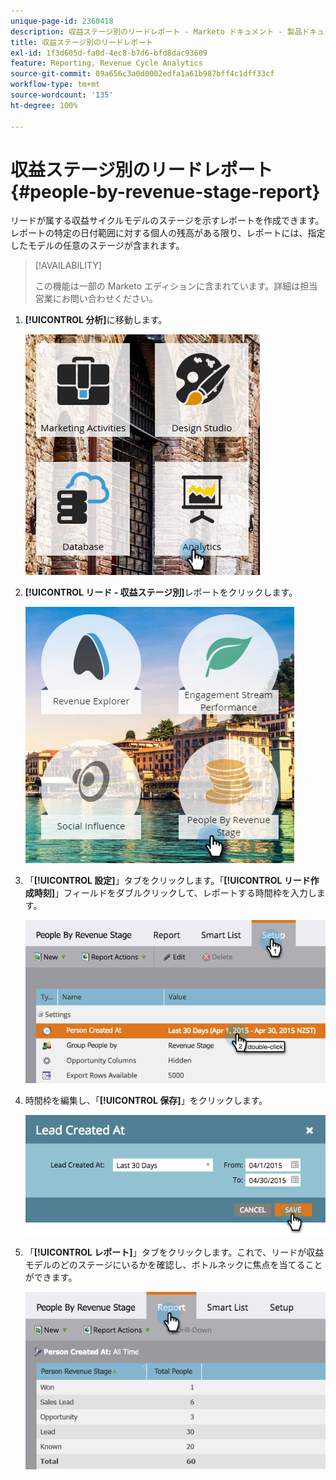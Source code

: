 ```yaml
---
unique-page-id: 2360418
description: 収益ステージ別のリードレポート - Marketo ドキュメント - 製品ドキュメント
title: 収益ステージ別のリードレポート
exl-id: 1f3d605d-fa0d-4ec8-b7d6-bfd8dac93609
feature: Reporting, Revenue Cycle Analytics
source-git-commit: 09a656c3a0d0002edfa1a61b987bff4c1dff33cf
workflow-type: tm+mt
source-wordcount: '135'
ht-degree: 100%

---
```


# 収益ステージ別のリードレポート {#people-by-revenue-stage-report}

リードが属する収益サイクルモデルのステージを示すレポートを作成できます。レポートの特定の日付範囲に対する個人の残高がある限り、レポートには、指定したモデルの任意のステージが含まれます。

>[!AVAILABILITY]
>
>この機能は一部の Marketo エディションに含まれています。詳細は担当営業にお問い合わせください。

1. **[!UICONTROL 分析]**&#x200B;に移動します。

   ![](assets/image2017-3-27-15-3a43-3a55.png)

1. **[!UICONTROL リード - 収益ステージ別]**&#x200B;レポートをクリックします。

   ![](assets/image2017-3-27-15-3a46-3a27.png)

1. 「**[!UICONTROL 設定]**」タブをクリックします。「**[!UICONTROL リード作成時刻]**」フィールドをダブルクリックして、レポートする時間枠を入力します。

   ![](assets/image2017-3-28-8-3a6-3a23.png)

1. 時間枠を編集し、「**[!UICONTROL 保存]**」をクリックします。

   ![](assets/image2015-4-29-12-3a11-3a31.png)

1. 「**[!UICONTROL レポート]**」タブをクリックします。これで、リードが収益モデルのどのステージにいるかを確認し、ボトルネックに焦点を当てることができます。

   ![](assets/image2017-3-28-8-3a6-3a48.png)
